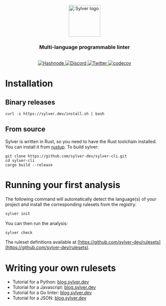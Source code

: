 <p align="center">
    <a href="https://sylver.dev"><img src="https://raw.githubusercontent.com/sylver-dev/sylver-cli/master/logo.png" height="100" alt="Sylver logo"/></a>
</p>
<h3 align="center">
  Multi-language programmable linter
</h3>

<div align="center" style="margin-top: 2rem">
    <a href="https://blog.sylver.dev">
        <img src="https://img.shields.io/badge/Hashnode-2962FF?style=for-the-badge&logo=hashnode&logoColor=white" alt="Hashnode"/>
    </a>
    <a href="https://discord.gg/PaVTgTSSxu">
        <img src="https://img.shields.io/badge/Discord-%235865F2.svg?style=for-the-badge&logo=discord&logoColor=white" alt="Discord"/>
    </a>
    <a href="https://twitter.com/Geoffrey198">
        <img src="https://img.shields.io/badge/Twitter-%231DA1F2.svg?style=for-the-badge&logo=Twitter&logoColor=white" alt="Twitter"/>
    </a>
    <a href="https://codecov.io/gh/sylver-dev/sylver-cli">
        <img src="https://codecov.io/gh/sylver-dev/sylver-cli/branch/main/graph/badge.svg?token=GEJ13H3DSG" alt="codecov"/>
    </a>
</div>

# Installation

## Binary releases

```
curl -s https://sylver.dev/install.sh | bash
```

## From source
Sylver is written in Rust, so you need to have the Rust toolchain installed. You can install it from [rustup](https://rustup.rs/). 
To build sylver:
```
git clone https://github.com/sylver-dev/sylver-cli.git
cd sylver-cli 
cargo build --release
```

# Running your first analysis

The following command will automatically detect the language(s) of your project and install the corresponding rulesets
from the registry:
```bash
sylver init
```

You can then run the analysis:
```bash
sylver check
```

The ruleset definitions available at [https://github.com/sylver-dev/rulesets](https://github.com/sylver-dev/rulesets).

# Writing your own rulesets

* Tutorial for a Python: [blog.sylver.dev](https://blog.sylver.dev/build-a-custom-python-linter-in-5-minutes)
* Tutorial for a Javascript: [blog.sylver.dev](https://blog.sylver.dev/build-a-custom-javascript-linter-in-5-minutes)
* Tutorial for a Go linter: [blog.sylver.dev](https://blog.sylver.dev/build-a-custom-go-linter-in-5-minutes)
* Tutorial for a JSON: [blog.sylver.dev](https://blog.sylver.dev/building-a-json-validator-with-sylver-part13-writing-a-json-parser-in-49-lines-of-code)
